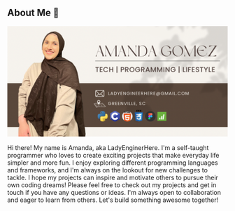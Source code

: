## About Me :woman_with_headscarf:
![Promo Banner](https://github.com/LadyEngineerHere/ladyengineerhere-image-resources/blob/main/LADYengineerBANNER.png?raw=true)

Hi there! My name is Amanda, aka LadyEnginerHere. I'm a self-taught programmer who loves to create exciting projects that make everyday life simpler and more fun. I enjoy exploring different programming languages and frameworks, and I'm always on the lookout for new challenges to tackle. I hope my projects can inspire and motivate others to pursue their own coding dreams!
Please feel free to check out my projects and get in touch if you have any questions or ideas. I'm always open to collaboration and eager to learn from others. Let's build something awesome together!

